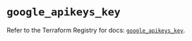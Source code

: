 # `google_apikeys_key`

Refer to the Terraform Registry for docs: [`google_apikeys_key`](https://registry.terraform.io/providers/hashicorp/google/5.36.0/docs/resources/apikeys_key).
